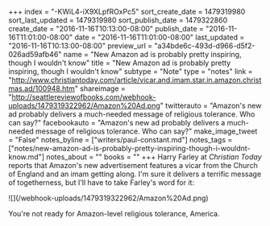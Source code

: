 +++
index = "-KWiL4-iX9XLpfROxPc5"
sort_create_date = 1479319980
sort_last_updated = 1479319980
sort_publish_date = 1479322860
create_date = "2016-11-16T10:13:00-08:00"
publish_date = "2016-11-16T11:01:00-08:00"
date = "2016-11-16T11:01:00-08:00"
last_updated = "2016-11-16T10:13:00-08:00"
preview_url = "a34bde6c-493d-d966-d5f2-026ad59afb46"
name = "New Amazon ad is probably pretty inspiring, though I wouldn't know"
title = "New Amazon ad is probably pretty inspiring, though I wouldn't know"
subtype = "Note"
type = "notes"
link = "http://www.christiantoday.com/article/vicar.and.imam.star.in.amazon.christmas.ad/100948.htm"
shareimage = "http://seattlereviewofbooks.com/webhook-uploads/1479319322962/Amazon%20Ad.png"
twitterauto = "Amazon's new ad probably delivers a much-needed message of religious tolerance. Who can say?"
facebookauto = "Amazon's new ad probably delivers a much-needed message of religious tolerance. Who can say?"
make_image_tweet = "False"
notes_byline = ["writers/paul-constant.md"]
notes_tags = ["notes/new-amazon-ad-is-probably-pretty-inspiring-though-i-wouldnt-know.md"]
notes_about = ""
books = ""
+++
Harry Farley at *Christian Today* reports that Amazon's new advertisement features a vicar from the Church of England and an imam getting along. I'm sure it delivers a terrific message of togetherness, but I'll have to take Farley's word for it:

<p class="image">![](/webhook-uploads/1479319322962/Amazon%20Ad.png)</p>

You're not ready for Amazon-level religious tolerance, America.